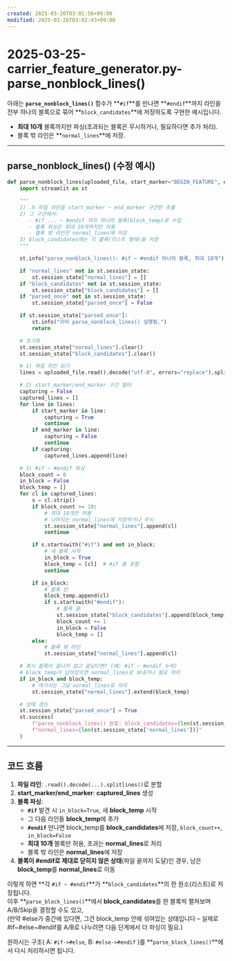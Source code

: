 ```yaml
---
created: 2025-03-26T03:01:56+09:00
modified: 2025-03-26T03:02:43+09:00
---
```


# 2025-03-25-carrier_feature_generator.py-parse_nonblock_lines()

아래는 **`parse_nonblock_lines()`** 함수가 **`#if`**를 만나면 **`#endif`**까지 라인을 전부 하나의 블록으로 묶어 **`block_candidates`**에 저장하도록 구현한 예시입니다.  
- **최대 10개** 블록까지만 파싱(초과되는 블록은 무시하거나, 필요하다면 추가 처리).  
- 블록 밖 라인은 **`normal_lines`**에 저장.

---

## parse_nonblock_lines() (수정 예시)

```python
def parse_nonblock_lines(uploaded_file, start_marker="BEGIN_FEATURE", end_marker="END_FEATURE"):
    import streamlit as st

    """
    1) .h 파일 라인을 start_marker ~ end_marker 구간만 추출
    2) 그 구간에서:
       - #if ... ~ #endif 까지 하나의 블록(block_temp)로 수집
       - 블록 파싱은 최대 10개까지만 허용
       - 블록 밖 라인은 normal_lines에 저장
    3) block_candidates에는 각 블록(리스트 형태)을 저장
    """

    st.info("parse_nonblock_lines(): #if ~ #endif 하나의 블록, 최대 10개")

    if "normal_lines" not in st.session_state:
        st.session_state["normal_lines"] = []
    if "block_candidates" not in st.session_state:
        st.session_state["block_candidates"] = []
    if "parsed_once" not in st.session_state:
        st.session_state["parsed_once"] = False

    if st.session_state["parsed_once"]:
        st.info("이미 parse_nonblock_lines() 실행됨.")
        return

    # 초기화
    st.session_state["normal_lines"].clear()
    st.session_state["block_candidates"].clear()

    # 1) 파일 라인 읽기
    lines = uploaded_file.read().decode("utf-8", errors="replace").splitlines()

    # 2) start_marker/end_marker 구간 필터
    capturing = False
    captured_lines = []
    for line in lines:
        if start_marker in line:
            capturing = True
            continue
        if end_marker in line:
            capturing = False
            continue
        if capturing:
            captured_lines.append(line)

    # 3) #if ~ #endif 파싱
    block_count = 0
    in_block = False
    block_temp = []
    for cl in captured_lines:
        s = cl.strip()
        if block_count >= 10:
            # 최대 10개만 허용
            # 나머지는 normal_lines에 저장하거나 무시
            st.session_state["normal_lines"].append(cl)
            continue

        if s.startswith("#if") and not in_block:
            # 새 블록 시작
            in_block = True
            block_temp = [cl]  # #if 줄 포함
            continue

        if in_block:
            # 블록 안
            block_temp.append(cl)
            if s.startswith("#endif"):
                # 블록 끝
                st.session_state["block_candidates"].append(block_temp)
                block_count += 1
                in_block = False
                block_temp = []
        else:
            # 블록 밖 라인
            st.session_state["normal_lines"].append(cl)

    # 혹시 블록이 끝나지 않고 끝났다면? (예: #if ~ #endif 누락)
    # block_temp가 남아있으면 normal_lines로 보내거나 필요 처리
    if in_block and block_temp:
        # 여기서는 그냥 normal_lines로 처리
        st.session_state["normal_lines"].extend(block_temp)

    # 상태 갱신
    st.session_state["parsed_once"] = True
    st.success(
        f"parse_nonblock_lines() 완료: block_candidates={len(st.session_state['block_candidates'])}개, "
        f"normal_lines={len(st.session_state['normal_lines'])}"
    )
```

---

## 코드 흐름

1. **파일 라인**: `.read().decode(...).splitlines()`로 분할  
2. **start_marker/end_marker**: **captured_lines** 생성  
3. **블록 파싱**:  
   - **`#if`** 발견 시 `in_block=True`, 새 **block_temp** 시작  
   - 그 다음 라인들 **block_temp**에 추가  
   - **`#endif`** 만나면 block_temp를 **block_candidates**에 저장, `block_count++`, `in_block=False`  
   - **최대 10개** 블록만 허용, 초과는 **normal_lines**로 처리  
   - 블록 밖 라인은 **normal_lines**에 저장  
4. **블록이 #endif로 제대로 닫히지 않은 상태**(파일 끝까지 도달)인 경우, 남은 **block_temp**를 **normal_lines**로 이동

이렇게 하면 **각 `#if ~ #endif`**가 **`block_candidates`**의 한 원소(리스트)로 저장됩니다.  
이후 **`parse_block_lines()`**에서 **block_candidates**를 한 블록씩 펼쳐보며 A/B/Skip을 결정할 수도 있고,  
(만약 #else가 중간에 있다면, 그건 block_temp 안에 섞여있는 상태입니다 – 실제로 #if~#else~#endif를 A/B로 나누려면 다음 단계에서 더 파싱이 필요.)

원하시는 구조( A: `#if->#else`, B: `#else->#endif` )를 **`parse_block_lines()`**에서 다시 처리하시면 됩니다.
